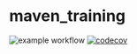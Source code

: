 # maven_training

![example workflow](https://github.com/Eythan99/maven_training/actions/workflows/build.yml/badge.svg)
[![codecov](https://codecov.io/gh/Eythan99/maven_training/branch/main/graph/badge.svg?token=C7W45MWMJV)](https://codecov.io/gh/Eythan99/maven_training)
